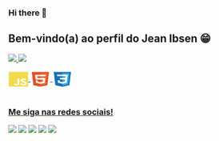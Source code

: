 ### Hi there 👋

<!--
**brunoGermano/brunoGermano** is a ✨ _special_ ✨ repository because its `README.md` (this file) appears on your GitHub profile.

Here are some ideas to get you started:

- 🔭 I’m currently working on ...
- 🌱 I’m currently learning ...
- 👯 I’m looking to collaborate on ...
- 🤔 I’m looking for help with ...
- 💬 Ask me about ...
- 📫 How to reach me: ...
- 😄 Pronouns: ...
- ⚡ Fun fact: ...
-->

## Bem-vindo(a) ao perfil do Jean Ibsen  😁

 <div>
   <a href="
https://github.com/Jean-star-creator
">
   <img height="180em" src="
https://github-readme-stats.vercel.app/api?username=brunoGermano&show_icons=true&theme=tokyonight&include_all_commits=true&count_private=true
"/>
   <img height="180em" src="
https://github-readme-stats.vercel.app/api/top-langs/?username=brunoGermano&layout=compact&langs_count=6&theme=tokyonight
"/>
</div>
    
<div style="display: inline_block"><br>
  <img align="center" alt="Js" height="30" width="40" src="
https://raw.githubusercontent.com/devicons/devicon/master/icons/javascript/javascript-plain.svg
">
  <img align="center" alt="HTML" height="30" width="40" src="
https://raw.githubusercontent.com/devicons/devicon/master/icons/html5/html5-original.svg
">
  <img align="center" alt="CSS" height="30" width="40" src="
https://raw.githubusercontent.com/devicons/devicon/master/icons/css3/css3-original.svg
">
</div>
 
<br>
 
### Me siga nas redes sociais!
 
<div> 
  <a href="
https://www.youtube.com/@brunog2766
" target="_blank"><img src="
https://img.shields.io/badge/YouTube-FF0000?style=for-the-badge&logo=youtube&logoColor=white
" target="_blank"></a>
  <a href="
https://www.instagram.com/brunogermano3
" target="_blank"><img src="
https://img.shields.io/badge/-Instagram-%23E4405F?style=for-the-badge&logo=instagram&logoColor=white
" target="_blank"></a>
 <a href="
https://discord.gg/brunog_15948
" target="_blank"><img src="
https://img.shields.io/badge/Discord-7289DA?style=for-the-badge&logo=discord&logoColor=white
" target="_blank"></a> 
  <a href = "
mailto:brunogermano3@gmail.com
"><img src="
https://img.shields.io/badge/-Gmail-%23333?style=for-the-badge&logo=gmail&logoColor=white
" target="_blank"></a>
  <a href="
https://www.linkedin.com/in/bruno-germano-1a130a137
" target="_blank"><img src="
https://img.shields.io/badge/-LinkedIn-%230077B5?style=for-the-badge&logo=linkedin&logoColor=white
" target="_blank"></a>
</div> 

